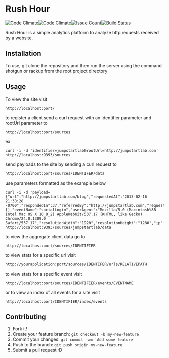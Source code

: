 # Rush Hour

[![Code Climate](https://codeclimate.com/github/jwashke/rush-hour/badges/gpa.svg)](https://codeclimate.com/github/jwashke/rush-hour)[![Code Climate](https://codeclimate.com/github/jwashke/rush-hour/badges/gpa.svg)](https://codeclimate.com/github/jwashke/rush-hour)[![Issue Count](https://codeclimate.com/github/jwashke/rush-hour/badges/issue_count.svg)](https://codeclimate.com/github/jwashke/rush-hour)[![Build Status](https://travis-ci.org/jwashke/rush-hour.svg?branch=master)](https://travis-ci.org/jwashke/rush-hour)

Rush Hour is a simple analytics platform to analyze http requests received by a website.

## Installation

To use, git clone the repository and then run the server using the command shotgun or rackup from the root project directory

## Usage

To view the site visit
```
http://localhost:port/
```

to register a client send a curl request with an identifier parameter and rootUrl parameter to

```
http://localhost:port/sources
```
ex
```
curl -i -d 'identifier=jumpstartlab&rootUrl=http://jumpstartlab.com'  http://localhost:9393/sources
```

send payloads to the site by sending a curl request to
```
http://localhost:port/sources/IDENTIFER/data
```
use parameters formatted as the example below
```
curl -i -d 'payload={"url":"http://jumpstartlab.com/blog","requestedAt":"2013-02-16 21:38:28 -0700","respondedIn":37,"referredBy":"http://jumpstartlab.com","requestType":"GET","parameters":[],"eventName":"socialLogin","userAgent":"Mozilla/5.0 (Macintosh%3B Intel Mac OS X 10_8_2) AppleWebKit/537.17 (KHTML, like Gecko) Chrome/24.0.1309.0 Safari/537.17","resolutionWidth":"1920","resolutionHeight":"1280","ip":"63.29.38.211"}' http://localhost:9393/sources/jumpstartlab/data

```

to view the aggregate client data go to
```
http://localhost:port/sources/IDENTIFIER
```

to view stats for a specific url visit
```
http://yourapplication:port/sources/IDENTIFER/urls/RELATIVEPATH
```

to view stats for a specific event visit
```
http://localhost:port/sources/IDENTIFIER/events/EVENTNAME
```

or to view an index of all events for a site visit
```
http://localhost:port/IDENTIFIER/index/events
```


## Contributing

1. Fork it!
2. Create your feature branch: `git checkout -b my-new-feature`
3. Commit your changes: `git commit -am 'Add some feature'`
4. Push to the branch: `git push origin my-new-feature`
5. Submit a pull request :D
